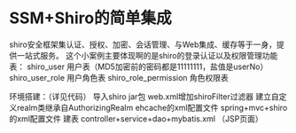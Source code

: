 # SSM+Shiro的简单集成
shiro安全框架集认证、授权、加密、会话管理、与Web集成、缓存等于一身，提供一站式服务。
这个小案例主要体现啊的是shiro的登录认证以及权限管理功能
表：
	shiro_user   用户表（MD5加密前的密码都是11111111，盐值是userNo）
	shiro_user_role    用户角色表
	shiro_role_permission    角色权限表 
	
环境搭建：（详见代码）
	导入shiro jar包
	web.xml增加shiroFilter过滤器
	建立自定义realm类继承自AuthorizingRealm
	ehcache的xml配置文件
	spring+mvc+shiro的xml配置文件
	建表
	controller+service+dao+mybatis.xml
	（JSP页面）


